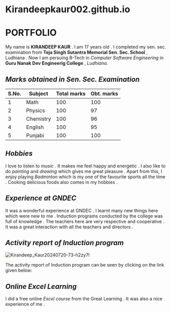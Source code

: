 # Kirandeepkaur002.github.io
# PORTFOLIO


My name is **KIRANDEEP KAUR** . I am 17 years old . I completed my sen. sec. examination from **Teja Singh Sutantra Memorial Sen. Sec. School** , Ludhiana . Now I am persuing B-Tech in _Computer Software Engineering_ in **Guru Nanak Dev Engineerig College** , *Ludhiana*.


## _Marks obtained in Sen. Sec. Examination_

S.No. | Subject | Total marks | Obt. marks
---|---|---|---
1 | Math | 100 | 100
2 | Physics | 100 | 97
3 | Chemistry | 100 | 96
4 | English | 100 | 95
5 | Punjabi | 100 | 100


## _Hobbies_

I love to listen to *music* . It makes me feel happy and energetic . I also like to do *painting* and *drawing* which gives me great pleasure . Apart from this, I enjoy playing *Badminton* which is my one of the favourite sports all the time . Cooking delicious foods also comes in my hobbies .

## _Experience at GNDEC_

It was a wonderful experience at GNDEC . I learnt many new things here which were new to me . Induction programs conducted by the college was full of knowledge . The teachers here are very respective and cooperative . It was a great interaction with all the teachers and directors .


## _Activity report of Induction program_

![Kirandeep_Kaur20240720-73-h2zy7l](https://github.com/user-attachments/assets/aca62732-a65a-4c3f-aa1c-441995fcee3b)

The activity report of Induction program can be seen by clicking on the link given below:


## _Online Excel Learning_

I did a free online _Excel course_ from the Great Learning . It was also a nice experience of me .

